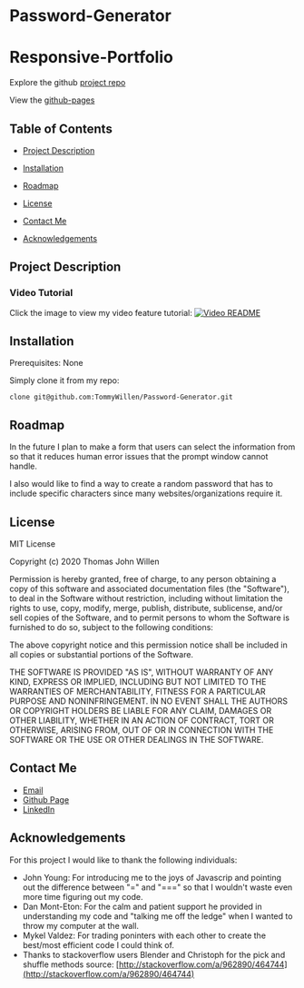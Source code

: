 # Password-Generator
# Responsive-Portfolio

Explore the github [project repo](https://github.com/TommyWillen/Responsive-Portfolio)

View the [github-pages](https://tommywillen.github.io/Responsive-Portfolio/)

## Table of Contents

- [Project Description](#Project-Description)



- [Installation](#installation)

- [Roadmap](#roadmap)

- [License](#license)

- [Contact Me](#contact-me)

- [Acknowledgements](#acknowledgements)

## Project Description



### Video Tutorial

Click the image to view my video feature tutorial:
[![Video README](/)]()

## Installation

Prerequisites\: None

Simply clone it from my repo\:

```
clone git@github.com:TommyWillen/Password-Generator.git
```

## Roadmap

In the future I plan to make a form that users can select the information from so that it reduces human error issues that the prompt window cannot handle.

I also would like to find a way to create a random password that has to include specific characters since many websites/organizations require it.

## License

MIT License

Copyright (c) 2020 Thomas John Willen

Permission is hereby granted, free of charge, to any person obtaining a copy
of this software and associated documentation files (the "Software"), to deal
in the Software without restriction, including without limitation the rights
to use, copy, modify, merge, publish, distribute, sublicense, and/or sell
copies of the Software, and to permit persons to whom the Software is
furnished to do so, subject to the following conditions:

The above copyright notice and this permission notice shall be included in all
copies or substantial portions of the Software.

THE SOFTWARE IS PROVIDED "AS IS", WITHOUT WARRANTY OF ANY KIND, EXPRESS OR
IMPLIED, INCLUDING BUT NOT LIMITED TO THE WARRANTIES OF MERCHANTABILITY,
FITNESS FOR A PARTICULAR PURPOSE AND NONINFRINGEMENT. IN NO EVENT SHALL THE
AUTHORS OR COPYRIGHT HOLDERS BE LIABLE FOR ANY CLAIM, DAMAGES OR OTHER
LIABILITY, WHETHER IN AN ACTION OF CONTRACT, TORT OR OTHERWISE, ARISING FROM,
OUT OF OR IN CONNECTION WITH THE SOFTWARE OR THE USE OR OTHER DEALINGS IN THE
SOFTWARE.

## Contact Me

- [Email](TommyAllen1215@gmail.com)
- [Github Page](https://github.com/TommyWillen)
- [LinkedIn](https://www.linkedin.com/in/tommy-willen-12867b1b3/)

## Acknowledgements

For this project I would like to thank the following individuals\:

- John Young\: For introducing me to the joys of Javascrip and pointing out the difference between "=" and "===" so that I wouldn't waste even more time figuring out my code.
- Dan Mont-Eton\: For the calm and patient support he provided in understanding my code and "talking me off the ledge" when I wanted to throw my computer at the wall.
- Mykel Valdez: For trading poninters with each other to create the best/most efficient code I could think of.
- Thanks to stackoverflow users Blender and Christoph for the pick and shuffle methods source: [http://stackoverflow.com/a/962890/464744](http://stackoverflow.com/a/962890/464744)